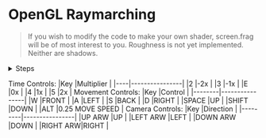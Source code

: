 # OpenGL Raymarching
> If you wish to modify the code to make your own shader, screen.frag will be of most interest to you. Roughness is not yet implemented. Neither are shadows.
<details>
<summary>Steps</summary>

> Open the file in an editor

> The SceneDistance function is where the scene is built. By default, there are examples of rotations and translations. Some distance functions are provided.

> Materials can be custom made by simply making more material structs in the materials array. When applying a material, they are 1-indexed. the first material has index 1.

> Material constructor: Material(vec3 albedo, float roughness, float metallicity, float emissive)

> The position and focus of the camera is handled at the top of the PixelColor function

> You can add lights by appending more onto the pointLights array.

> Light constructor: PointLight(vec3 position, vec4 color, float radius)

> 4th component of color is intensity, radius is the reach of the light.
</details>

Time Controls:
|Key |Multiplier      |
|----|----------------|
|2   |-2x             |
|3   |-1x             |
|E   |0x              |
|4   |1x              |
|5   |2x              |
Movement Controls:
|Key     |Control         |
|--------|----------------|
|W       |FRONT           |
|A       |LEFT            |
|S       |BACK            |
|D       |RIGHT           |
|SPACE   |UP              |
|SHIFT   |DOWN            |
|ALT     |0.25 MOVE SPEED |
Camera Controls:
|Key      |Direction       |
|---------|----------------|
|UP ARW   |UP              |
|LEFT ARW |LEFT            |
|DOWN ARW |DOWN            |
|RIGHT ARW|RIGHT           |